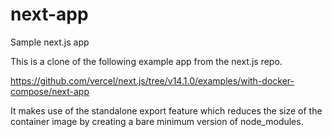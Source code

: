# next-app
Sample next.js app

This is a clone of the following example app from the next.js repo.

https://github.com/vercel/next.js/tree/v14.1.0/examples/with-docker-compose/next-app

It makes use of the standalone export feature which reduces the size of the container image by creating a bare minimum version of node_modules.
